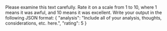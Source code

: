 Please examine this text carefully.
Rate it on a scale from 1 to 10, where 1 means it was awful, and 10 means it was excellent.
Write your output in the following JSON format:
{
    "analysis": "Include all of your analysis, thoughts, considerations, etc. here.",
    "rating": 5
}
